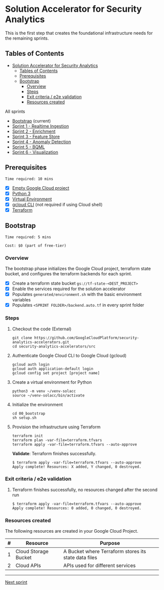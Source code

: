 
# Solution Accelerator for Security Analytics

This is the first step that creates the foundational infrastructure needs for the remaining sprints.

## Tables of Contents

- [Solution Accelerator for Security Analytics](#solution-accelerator-for-security-analytics)
  - [Tables of Contents](#tables-of-contents)
  - [Prerequisites](#prerequisites)
  - [Bootstrap](#bootstrap)
    - [Overview](#overview)
    - [Steps](#steps)
    - [Exit criteria / e2e validation](#exit-criteria--e2e-validation)
    - [Resources created](#resources-created)

All sprints

- [Bootstrap](../00_bootstrap/README.md) (current)
- [Sprint 1 - Realtime Ingestion](../01_realtime_ingestion/README.md)
- [Sprint 2 - Enrichment](../02_enrichment_dataflow/README.md)
- [Sprint 3 - Feature Store](../03_feature_store/README.md)
- [Sprint 4 - Anomaly Detection](../04_anomaly_detection/README.md)
- [Sprint 5 - BQML](../05_bqml/README.md)
- [Sprint 6 - Visualization](../06_visualization/README.md)

## Prerequisites

```Time required: 10 mins```

- [x] [Empty Google Cloud project](https://cloud.google.com/resource-manager/docs/creating-managing-projects)
- [x] [Python 3](https://cloud.google.com/python/docs/setup)
- [x] [Virtual Environment](https://cloud.google.com/python/docs/setup#installing_and_using_virtualenv)
- [x] [gcloud CLI](https://cloud.google.com/sdk/docs/install-sdk) (not required if using Cloud shell)
- [x] [Terraform](https://developer.hashicorp.com/terraform/tutorials/gcp-get-started/install-cli)

## Bootstrap

```Time required: 5 mins```

```Cost: $0 (part of free-tier)```

### Overview

The bootstrap phase initializes the Google Cloud project, terraform state bucket, and configures the terraform backends for each sprint.

- [x] Create a terraform state bucket `gs://tf-state-<DEST_PROJECT>`
- [x] Enable the services required for the solution accelerator
- [x] Populates `generated/environment.sh` with the basic environment variables
- [x] Populates `<SPRINT FOLDER>/backend.auto.tf` in every sprint folder

### Steps

1. Checkout the code (External)

    ```console
    git clone https://github.com/GoogleCloudPlatform/security-analytics-accelerators.git
    cd security-analytics-accelerators/src
    ```

2. Authenticate Google Cloud CLI to Google Cloud (gcloud)

    ```console
    gcloud auth login
    gcloud auth application-default login
    gcloud config set project [project name]
    ```

3. Create a virtual environment for Python

    ```console
    python3 -m venv ~/venv-solacc
    source ~/venv-solacc/bin/activate
    ```

4. Initialize the environment

    ```console
    cd 00_bootstrap
    sh setup.sh
    ```

5. Provision the infrastructure using Terraform

    ```console
    terraform init 
    terraform plan -var-file=terraform.tfvars
    terraform apply -var-file=terraform.tfvars --auto-approve
    ```

    **Validate**: Terraform finishes successfully.

    ```console
    $ terraform apply -var-file=terraform.tfvars --auto-approve
    Apply complete! Resources: X added, Y changed, 0 destroyed.
    ```

### Exit criteria / e2e validation

1. Terraform finishes successfully, no resources changed after the second run

    ```console
    $ terraform apply -var-file=terraform.tfvars --auto-approve
    Apply complete! Resources: 0 added, 0 changed, 0 destroyed.
    ```

### Resources created

The following resources are created in your Google Cloud Project.

| # | Resource | Purpose |
|---|---|---|
| 1 | Cloud Storage Bucket | A Bucket where Terraform stores its state data files |
| 2 | Cloud APIs | APIs used for different services |

---
[Next sprint](../01_realtime_ingestion/README.md)

